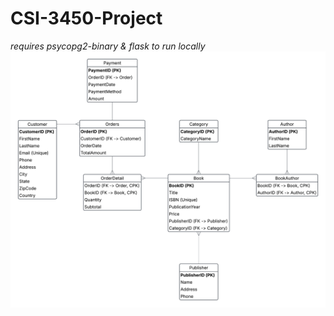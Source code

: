 # CSI-3450-Project
*requires psycopg2-binary & flask to run locally*
![Entity Relationship Diagram](/erd.png)